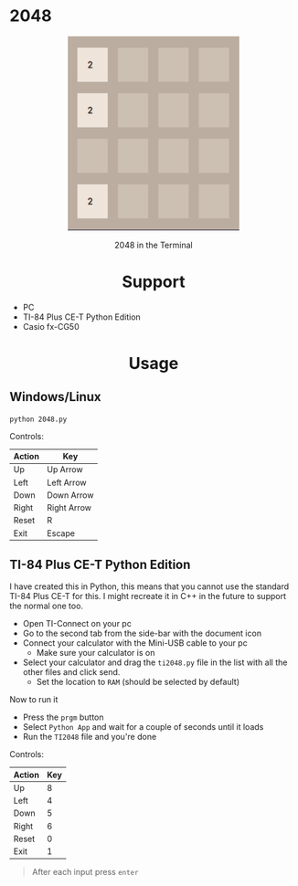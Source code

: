 # 2048

<p align="center">
  <img src="https://raw.githubusercontent.com/sten-code/2048/master/board.png" width="300">
  <p align="center">
    2048 in the Terminal
  </p>
</p>

<h1 align="center">Support</h1>

-   PC
-   TI-84 Plus CE-T Python Edition
-   Casio fx-CG50

<h1 align="center">Usage</h1>

## Windows/Linux

```console
python 2048.py
```

Controls:

| Action | Key         |
| ------ | ----------- |
| Up     | Up Arrow    |
| Left   | Left Arrow  |
| Down   | Down Arrow  |
| Right  | Right Arrow |
| Reset  | R           |
| Exit   | Escape      |

## TI-84 Plus CE-T Python Edition

I have created this in Python, this means that you cannot use the standard TI-84 Plus CE-T for this. I might recreate it in C++ in the future to support the normal one too.

-   Open TI-Connect on your pc
-   Go to the second tab from the side-bar with the document icon
-   Connect your calculator with the Mini-USB cable to your pc
    -   Make sure your calculator is on
-   Select your calculator and drag the `ti2048.py` file in the list with all the other files and click send.
    -   Set the location to `RAM` (should be selected by default)

Now to run it

-   Press the `prgm` button
-   Select `Python App` and wait for a couple of seconds until it loads
-   Run the `TI2048` file and you're done

Controls:

| Action | Key |
| ------ | --- |
| Up     | 8   |
| Left   | 4   |
| Down   | 5   |
| Right  | 6   |
| Reset  | 0   |
| Exit   | 1   |

> After each input press `enter`
